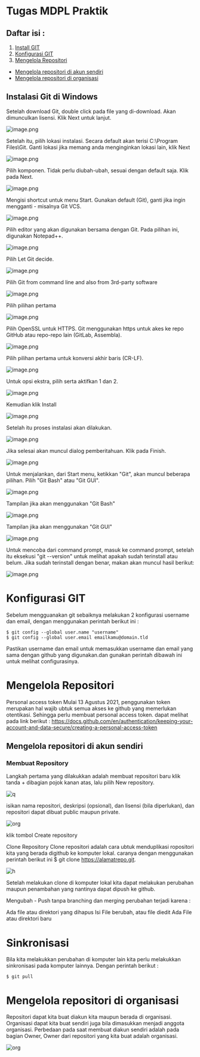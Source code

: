 # Tugas MDPL Praktik
<h2> Daftar isi : </h2>


1. [Install GIT](https://github.com/erwinstw/erwinstw-01-git-github#-instalasi-git-di-windows)
2. [Konfigurasi GIT]()
3. [Mengelola Repositori]()
* [Mengelola repositori di akun sendiri]()
* [Mengelola repositori di organisasi]()

<h2> Instalasi Git di Windows</h2>

Setelah download Git, double click pada file yang di-download. Akan dimunculkan lisensi. Klik Next untuk lanjut.

![image.png](img/1.png)

Setelah itu, pilih lokasi instalasi. Secara default akan terisi C:\Program Files\Git. Ganti lokasi jika memang anda menginginkan lokasi lain, klik Next

![image.png](img/tambahan.jpg)

Pilih komponen. Tidak perlu diubah-ubah, sesuai dengan default saja. Klik pada Next.

![image.png](img/2.png)

Mengisi shortcut untuk menu Start. Gunakan default (Git), ganti jika ingin mengganti - misalnya Git VCS.

![image.png](img/3.png)

Pilih editor yang akan digunakan bersama dengan Git. Pada pilihan ini, digunakan Notepad++.

![image.png](img/4.png)

Pilih Let Git decide. 

![image.png](img/5.png)

Pilih Git from command line and also from 3rd-party software

![image.png](img/6.png)

Pilih pilihan pertama

![image.png](img/7.png)

Pilih OpenSSL untuk HTTPS. Git menggunakan https untuk akes ke repo GitHub atau repo-repo lain (GitLab, Assembla).

![image.png](img/8.png)

Pilih pilihan pertama untuk konversi akhir baris (CR-LF).

![image.png](img/9.png)

Untuk opsi ekstra, pilih serta aktifkan 1 dan 2.

![image.png](img/10.png)

Kemudian klik Install

![image.png](img/11.png)

Setelah itu proses instalasi akan dilakukan.

![image.png](img/12.png)

Jika selesai akan muncul dialog pemberitahuan. Klik pada Finish.

![image.png](img/13.png)

Untuk menjalankan, dari Start menu, ketikkan "Git", akan muncul beberapa pilihan. Pilih "Git Bash" atau "Git GUI".

![image.png](img/14.png)

Tampilan jika akan menggunakan "Git Bash"

![image.png](img/15.png)

Tampilan jika akan menggunakan "Git GUI"

![image.png](img/16.png)

Untuk mencoba dari command prompt, masuk ke command prompt, setelah itu eksekusi "git --version" untuk melihat apakah sudah terinstall atau belum. Jika sudah terinstall dengan benar, makan akan muncul hasil berikut:

![image.png](img/17.png)

# Konfigurasi GIT

Sebelum mengguanakan git sebaiknya melakukan 2 konfigurasi username dan email, dengan menggunakan perintah berikut ini :


```
$ git config --global user.name "username"
$ git config --global user.email emailkamu@domain.tld
```



Pastikan username dan email untuk memasukkan username dan email yang sama dengan github yang digunakan.dan gunakan perintah dibawah ini untuk melihat configurasinya.

# Mengelola Repositori
Personal access token
Mulai 13 Agustus 2021, penggunakan token merupakan hal wajib ubtuk semua akses ke github yang memerlukan otentikasi. Sehingga perlu membuat personal access token. dapat melihat pada link berikut : https://docs.github.com/en/authentication/keeping-your-account-and-data-secure/creating-a-personal-access-token

## Mengelola repositori di akun sendiri

### Membuat Repository

Langkah pertama yang dilakukkan adalah membuat repositori baru klik tanda + dibagian pojok kanan atas, lalu pilih New repository.

![q](img/c.png)

isikan nama repositori, deskripsi (opsional), dan lisensi (bila diperlukan), dan repositori dapat dibuat public maupun private.

![org](img/eq.png)

klik tombol Create repository

Clone Repository
Clone repositori adalah cara ubtuk menduplikasi ropositori kita yang berada digithub ke komputer lokal. caranya dengan menggunakan perintah berikut ini $ git clone https://alamatrepo.git.

![h](img/y.png)

Setelah melakukan clone di komputer lokal kita dapat melakukan perubahan maupun penambahan yang nantinya dapat dipush ke github.


Mengubah - Push tanpa branching dan merging
perubahan terjadi karena :

Ada file atau direktori yang dihapus
Isi File berubah, atau file diedit
Ada File atau direktori baru




# Sinkronisasi
Bila kita melakukkan perubahan di komputer lain kita perlu melakukkan sinkronisasi pada komputer lainnya. Dengan perintah berikut :
```
$ git pull
```


# Mengelola repositori di organisasi

Repositori dapat kita buat diakun kita maupun berada di organisasi. Organisasi dapat kita buat sendiri juga bila dimasukkan menjadi anggota organisasi. Perbedaan pada saat membuat diakun sendiri adalah pada bagian Owner, Owner dari repositori yang kita buat adalah organisasi.

![org](img/organisasi.png)
